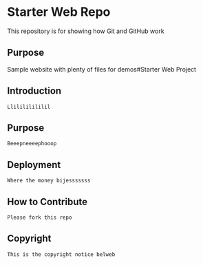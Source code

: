 # Starter Web Repo

This repository is for showing how Git and GitHub work

## Purpose

Sample website with plenty of files for demos#Starter Web Project 
 ## Introduction
    Llilililililil 
 ## Purpose 
    Beeepneeeephooop
 ## Deployment 
    Where the money bijesssssss

 ## How to Contribute
    Please fork this repo
 ## Copyright
    This is the copyright notice belweb
